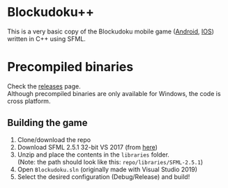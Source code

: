 # Blockudoku++
This is a very basic copy of the Blockudoku mobile game ([Android](https://play.google.com/store/apps/details?id=com.easybrain.block.puzzle.games&hl=en&gl=US), [IOS](https://apps.apple.com/us/app/blockudoku-block-puzzle-game/id1452227871)) written in C++ using SFML.

# Precompiled binaries
Check the [releases](https://github.com/CosminPerRam/Blockudokuplusplus/releases) page.  
Although precompiled binaries are only available for Windows, the code is cross platform.

## Building the game
1. Clone/download the repo
2. Download SFML 2.5.1 32-bit VS 2017 (from [here](https://www.sfml-dev.org/download/sfml/2.5.1/))
3. Unzip and place the contents in the `libraries` folder.  
(Note: the path should look like this: `repo/libraries/SFML-2.5.1`)
4. Open `Blockudoku.sln` (originally made with Visual Studio 2019)
5. Select the desired configuration (Debug/Release) and build!
